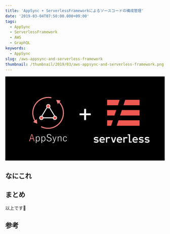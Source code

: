 ```yaml
---
title: 'AppSync + ServerlessFrameworkによるソースコードの構成管理'
date: '2019-03-04T07:50:00.000+09:00'
tags:
  - AppSync
  - ServerlessFramework
  - AWS
  - GraphQL
keywords:
  - AppSync
slug: /aws-appsync-and-serverless-framework
thumbnail: /thumbnail/2019/03/aws-appsync-and-serverless-framework.png
---
```


![aws-appsync-and-serverless-framework](/thumbnail/2019/03/aws-appsync-and-serverless-framework.png)

## なにこれ


## まとめ
以上です🍅

## 参考
